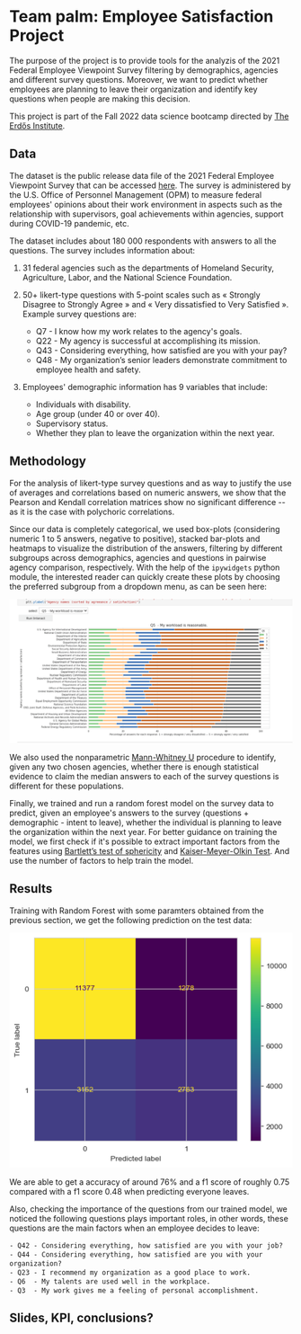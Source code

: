 
# Team palm: Employee Satisfaction Project 

The purpose of the project is to provide tools for the analyzis of the 2021 Federal Employee Viewpoint Survey filtering by demographics, agencies and different survey questions. Moreover, we want to predict whether employees are planning to leave their organization and identify key questions when people are making this decision.

This project is part of the Fall 2022 data science bootcamp directed by [The Erdős Institute](https://www.erdosinstitute.org/).

## Data

The dataset is the public release data file of the 2021 Federal Employee Viewpoint Survey that can be accessed [here](https://www.opm.gov/fevs/public-data-file). The survey is administered by the U.S. Office of Personnel Management (OPM) to measure federal employees' opinions about their work environment in aspects such as the relationship with supervisors, goal achievements within agencies, support during COVID-19 pandemic, etc.

The dataset includes about 180 000 respondents with answers to all the questions. The survey includes 
information about:

1. 31 federal agencies such as the departments of Homeland Security, Agriculture, Labor, and the National Science Foundation.

2. 50+ likert-type questions with 5-point scales such as « Strongly Disagree to Strongly Agree » and « Very dissatisfied to Very Satisfied ». Example survey questions are:

    - Q7  - I know how my work relates to the agency's goals.
    - Q22 - My agency is successful at accomplishing its mission.
    - Q43 - Considering everything, how satisfied are you with your pay?
    - Q48 - My organization’s senior leaders demonstrate commitment to employee health and safety.

3. Employees' demographic information has 9 variables that include:

    - Individuals with disability.
    - Age group (under 40 or over 40).
    - Supervisory status.
    - Whether they plan to leave the organization within the next year.

## Methodology

For the analysis of likert-type survey questions and as way to justify the use of averages and correlations based on numeric answers, we show that the Pearson and Kendall correlation matrices show no significant difference -- as it is the case with polychoric correlations.

Since our data is completely categorical, we used box-plots (considering numeric 1 to 5 answers, negative to positive), stacked bar-plots and heatmaps to visualize the distribution of the answers, filtering by different subgroups across demographics, agencies and questions in pairwise agency comparison, respectively. With the help of the `ipywidgets` python module, the interested reader can quickly create these plots by choosing the preferred subgroup from a dropdown menu, as can be seen here:

![alt text](https://github.com/PSha98/Employee-Satisfaction-project/blob/main/stacked_barplot.gif)

We also used the nonparametric [Mann-Whitney U](https://en.wikipedia.org/wiki/Mann%E2%80%93Whitney_U_test) procedure to identify, given any two chosen agencies, whether there is enough statistical evidence to claim the median answers to each of the survey questions is different for these populations.

Finally, we trained and run a random forest model on the survey data to predict, given an employee's answers to the survey (questions + demographic - intent to leave), whether the individual is planning to leave the organization within the next year.
For better guidance on training the model, we first check if it's possible to extract important factors from the features using [Bartlett’s test of sphericity](https://en.wikipedia.org/wiki/Bartlett%27s_test) and [Kaiser-Meyer-Olkin Test](https://en.wikipedia.org/wiki/Kaiser%E2%80%93Meyer%E2%80%93Olkin_test). And use the number of factors to help train the model.


## Results 
Training with Random Forest with some paramters obtained from the previous section, we get the following prediction on the test data:

![alt text](https://github.com/PSha98/Employee-Satisfaction-project/blob/main/prediction.png)

We are able to get a accuracy of around 76% and a f1 score of roughly 0.75 compared with a f1 score 0.48 when predicting everyone leaves. 

Also, checking the importance of the questions from our trained model, we noticed the following questions plays important roles, in other words, these questions are the main factors when an employee decides to leave:

    - Q42 - Considering everything, how satisfied are you with your job?
    - Q44 - Considering everything, how satisfied are you with your organization?
    - Q23 - I recommend my organization as a good place to work.
    - Q6  - My talents are used well in the workplace.
    - Q3  - My work gives me a feeling of personal accomplishment.



## Slides, KPI, conclusions?
